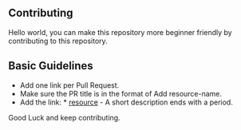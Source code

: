 ## Contributing
Hello world, you can make this repository more beginner friendly by contributing to this repository.

## Basic Guidelines
- Add one link per Pull Request.
- Make sure the PR title is in the format of Add resource-name.
- Add the link: * [resource](http://example.com/) - A short description ends with a period.

Good Luck and keep contributing.
